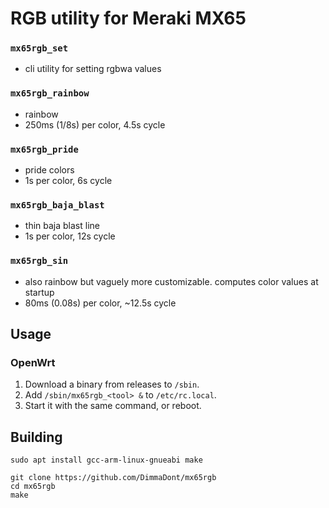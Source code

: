 # RGB utility for Meraki MX65

### `mx65rgb_set`
* cli utility for setting rgbwa values

### `mx65rgb_rainbow`
* rainbow
* 250ms (1/8s) per color, 4.5s cycle

### `mx65rgb_pride`
* pride colors
* 1s per color, 6s cycle

### `mx65rgb_baja_blast`
* thin baja blast line
* 1s per color, 12s cycle

### `mx65rgb_sin`
* also rainbow but vaguely more customizable. computes color values at startup
* 80ms (0.08s) per color, ~12.5s cycle


## Usage

### OpenWrt

1. Download a binary from releases to `/sbin`.
2. Add `/sbin/mx65rgb_<tool> &` to `/etc/rc.local`.
3. Start it with the same command, or reboot.

## Building

```
sudo apt install gcc-arm-linux-gnueabi make

git clone https://github.com/DimmaDont/mx65rgb
cd mx65rgb
make
```
